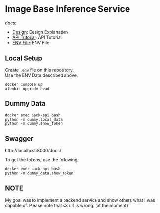# Image Base Inference Service

docs:
- [Design](./docs/DESIGN.md): Design Explanation
- [API Tutorial](./docs/API_TUTORIAL.md): API Tutorial
- [ENV File](./docs/ENV.md): ENV File

## Local Setup
Create `.env` file on this repository.  
Use the ENV Data described above.

```
docker compose up
alembic upgrade head
```

## Dummy Data
```
docker exec back-api bash
python -m dummy.local_data
python -m dummy.show_token
```

## Swagger
http://localhost:8000/docs/

To get the tokens, use the following:
```
docker exec back-api bash
python -m dummy_data.show_token
```

## NOTE
My goal was to implement a backend service and show others what I was capable of.
Please note that s3 url is wrong. (at the moment)